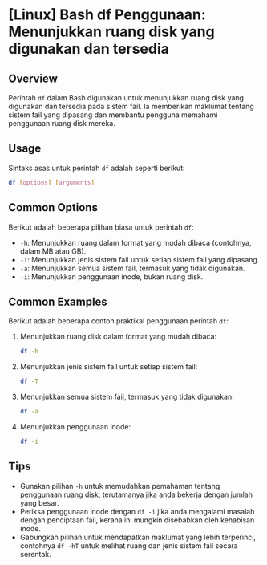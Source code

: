 # [Linux] Bash df Penggunaan: Menunjukkan ruang disk yang digunakan dan tersedia

## Overview
Perintah `df` dalam Bash digunakan untuk menunjukkan ruang disk yang digunakan dan tersedia pada sistem fail. Ia memberikan maklumat tentang sistem fail yang dipasang dan membantu pengguna memahami penggunaan ruang disk mereka.

## Usage
Sintaks asas untuk perintah `df` adalah seperti berikut:

```bash
df [options] [arguments]
```

## Common Options
Berikut adalah beberapa pilihan biasa untuk perintah `df`:

- `-h`: Menunjukkan ruang dalam format yang mudah dibaca (contohnya, dalam MB atau GB).
- `-T`: Menunjukkan jenis sistem fail untuk setiap sistem fail yang dipasang.
- `-a`: Menunjukkan semua sistem fail, termasuk yang tidak digunakan.
- `-i`: Menunjukkan penggunaan inode, bukan ruang disk.

## Common Examples
Berikut adalah beberapa contoh praktikal penggunaan perintah `df`:

1. Menunjukkan ruang disk dalam format yang mudah dibaca:
   ```bash
   df -h
   ```

2. Menunjukkan jenis sistem fail untuk setiap sistem fail:
   ```bash
   df -T
   ```

3. Menunjukkan semua sistem fail, termasuk yang tidak digunakan:
   ```bash
   df -a
   ```

4. Menunjukkan penggunaan inode:
   ```bash
   df -i
   ```

## Tips
- Gunakan pilihan `-h` untuk memudahkan pemahaman tentang penggunaan ruang disk, terutamanya jika anda bekerja dengan jumlah yang besar.
- Periksa penggunaan inode dengan `df -i` jika anda mengalami masalah dengan penciptaan fail, kerana ini mungkin disebabkan oleh kehabisan inode.
- Gabungkan pilihan untuk mendapatkan maklumat yang lebih terperinci, contohnya `df -hT` untuk melihat ruang dan jenis sistem fail secara serentak.